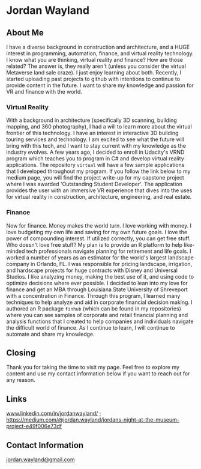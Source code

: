 # Jordan Wayland

## About Me
I have a diverse background in construction and architecture, and a HUGE interest in programming, automation, finance, and virtual reality technology.
I know what you are thinking, virtual reality and finance? How are those related? The answer is, they really aren't (unless you consider the virtual Metaverse land sale craze). I just enjoy learning about both. Recently, I started uploading past projects to github with intentions to continue to provide content in the future. I want to share my knowledge and passion for VR and finance with the world. 

### Virtual Reality
With a background in architecture (specifically 3D scanning, building mapping, and 360 photography), I had a will to learn more about the virtual frontier of this technology.
I have an interest in interactive 3D building touring services and technology. I am excited to see what the future will bring with this tech, and I want to stay current with my knowledge as the industry evolves. A few years ago, I decided to enroll in Udacity's VRND program which teaches you to program in C# and develop virtual reality applications. The repository `virtual` will have a few sample applications that I developed throughout my program. If you follow the link below to my medium page, you will find the project write-up for my capstone project where I was awarded 'Outstanding Student Developer'. The application provides the user with an immersive VR experience that dives into the uses for virtual reality in construction, architecture, engineering, and real estate.

### Finance
Now for finance. Money makes the world turn. I love working with money. I love budgeting my own life and saving for my own future goals. I love the power of compounding interest. If utilized correctly, you can get free stuff. Who doesn't love free stuff? My plan is to provide an R platform to help like-minded tech professionals navigate planning for retirement and life goals. I worked a number of years as an estimator for the world's largest landscape company in Orlando, FL. I was responsible for pricing landscape, irrigation, and hardscape projects for huge contracts with Disney and Universal Studios. I like analyzing money, making the best use of it, and using code to optimize decisions where ever possible. I decided to lean into my love for finance and get an MBA through Louisiana State University of Shreveport with a concentration in Finance. Through this program, I learned many techniques to help analyze and aid in corporate financial decision making. I authored an R package `finhub` (which can be found in my repositories) where you can see samples of corporate and retail financial planning and analysis functions that I created to help companies and individuals navigate the difficult world of finance. As I continue to learn, I will continue to automate and share my knowledge.

## Closing
Thank you for taking the time to visit my page. Feel free to explore my content and use my contact information below if you want to reach out for any reason.

## Links
www.linkedin.com/in/jordanwayland/ ; 
https://medium.com/@jordan.wayland/jordans-night-at-the-museum-project-e49f006e73df

## Contact Information
jordan.wayland@gmail.com
